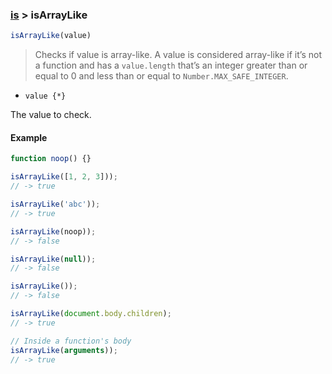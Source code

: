 ### [is](../) > isArrayLike

```js
isArrayLike(value)
```

> Checks if value is array-like.
A value is considered array-like if it’s not a function and has a `value.length` that’s an
integer greater than or equal to 0 and less than or equal to `Number.MAX_SAFE_INTEGER`.

- `value {*}`

The value to check.

#### Example
```js
function noop() {}

isArrayLike([1, 2, 3]));
// -> true

isArrayLike('abc'));
// -> true

isArrayLike(noop));
// -> false

isArrayLike(null));
// -> false

isArrayLike());
// -> false

isArrayLike(document.body.children);
// -> true

// Inside a function's body
isArrayLike(arguments));
// -> true
```
